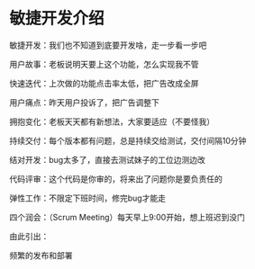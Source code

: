# 敏捷开发介绍





敏捷开发：我们也不知道到底要开发啥，走一步看一步吧

用户故事：老板说明天要上这个功能，怎么实现我不管

快速迭代：上次做的功能点击率太低，把广告改成全屏

用户痛点：昨天用户投诉了，把广告调整下

拥抱变化：老板天天都有新想法，大家要适应（不要怪我）

持续交付：每个版本都有问题，总是持续交给测试，交付间隔10分钟

结对开发：bug太多了，直接去测试妹子的工位边测边改

代码评审：这个代码是你审的，将来出了问题你是要负责任的

弹性工作：不限定下班时间，修完bug才能走

四个润会：（Scrum Meeting）每天早上9:00开始，想上班迟到没门



由此引出：

频繁的发布和部署